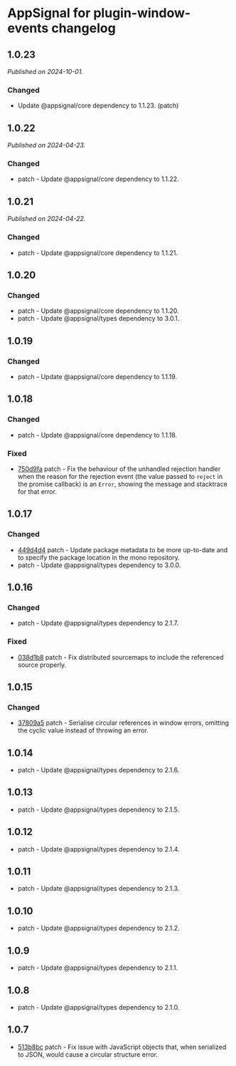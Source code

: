 # AppSignal for plugin-window-events changelog

## 1.0.23

_Published on 2024-10-01._

### Changed

- Update @appsignal/core dependency to 1.1.23. (patch)

## 1.0.22

_Published on 2024-04-23._

### Changed

- patch - Update @appsignal/core dependency to 1.1.22.

## 1.0.21

_Published on 2024-04-22._

### Changed

- patch - Update @appsignal/core dependency to 1.1.21.

## 1.0.20

### Changed

- patch - Update @appsignal/core dependency to 1.1.20.
- patch - Update @appsignal/types dependency to 3.0.1.

## 1.0.19

### Changed

- patch - Update @appsignal/core dependency to 1.1.19.

## 1.0.18

### Changed

- patch - Update @appsignal/core dependency to 1.1.18.

### Fixed

- [750d9fa](https://github.com/appsignal/appsignal-javascript/commit/750d9fa118f8a166156fd16e1ff99bcc3d93977d) patch - Fix the behaviour of the unhandled rejection handler when the reason for the rejection event (the value passed to `reject` in the promise callback) is an `Error`, showing the message and stacktrace for that error.

## 1.0.17

### Changed

- [449d4d4](https://github.com/appsignal/appsignal-javascript/commit/449d4d40381e7e6c13076732a8b4e7f65f94d5db) patch - Update package metadata to be more up-to-date and to specify the package location in the mono repository.
- patch - Update @appsignal/types dependency to 3.0.0.

## 1.0.16

### Changed

- patch - Update @appsignal/types dependency to 2.1.7.

### Fixed

- [038d1b8](https://github.com/appsignal/appsignal-javascript/commit/038d1b8beb4042b2610ee3db1c6b3bdb3c9e881f) patch - Fix distributed sourcemaps to include the referenced source properly.

## 1.0.15

### Changed

- [37809a5](https://github.com/appsignal/appsignal-javascript/commit/37809a54789cd29cb37f3465f22ba410773bb82c) patch - Serialise circular references in window errors, omitting the cyclic value instead of throwing an error.

## 1.0.14

- patch - Update @appsignal/types dependency to 2.1.6.

## 1.0.13

- patch - Update @appsignal/types dependency to 2.1.5.

## 1.0.12

- patch - Update @appsignal/types dependency to 2.1.4.

## 1.0.11

- patch - Update @appsignal/types dependency to 2.1.3.

## 1.0.10

- patch - Update @appsignal/types dependency to 2.1.2.

## 1.0.9

- patch - Update @appsignal/types dependency to 2.1.1.

## 1.0.8

- patch - Update @appsignal/types dependency to 2.1.0.

## 1.0.7

- [513b8bc](https://github.com/appsignal/appsignal-javascript/commit/513b8bca43480af1c8a3aa01d3224ed5d3909bbf) patch - Fix issue with JavaScript objects that, when serialized to JSON, would cause a circular structure error.
